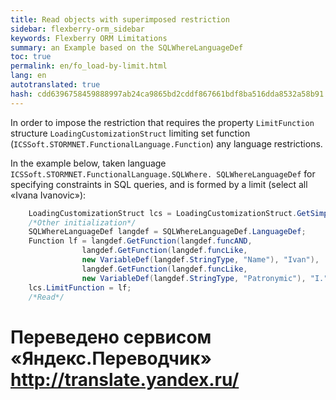 ```yaml
--- 
title: Read objects with superimposed restriction 
sidebar: flexberry-orm_sidebar 
keywords: Flexberry ORM Limitations 
summary: an Example based on the SQLWhereLanguageDef 
toc: true 
permalink: en/fo_load-by-limit.html 
lang: en 
autotranslated: true 
hash: cdd6396758459888997ab24ca9865bd2cddf867661bdf8ba516dda8532a58b91 
--- 
```


In order to impose the restriction that requires the property `LimitFunction` structure `LoadingCustomizationStruct` limiting set function (`ICSSoft.STORMNET.FunctionalLanguage.Function`) any language restrictions. 

In the example below, taken language `ICSSoft.STORMNET.FunctionalLanguage.SQLWhere. SQLWhereLanguageDef` for specifying constraints in SQL queries, and is formed by a limit (select all «Ivana Ivanovic»): 

```csharp
	LoadingCustomizationStruct lcs = LoadingCustomizationStruct.GetSimpleStruct(typeof(Автор), Автор.Views.Главное);				
	/*Other initialization*/
	SQLWhereLanguageDef langdef = SQLWhereLanguageDef.LanguageDef;
	Function lf = langdef.GetFunction(langdef.funcAND,
				langdef.GetFunction(langdef.funcLike, 
				new VariableDef(langdef.StringType, "Name"), "Ivan"),
				langdef.GetFunction(langdef.funcLike, 
				new VariableDef(langdef.StringType, "Patronymic"), "I."));		
    lcs.LimitFunction = lf;
	/*Read*/
``` 



 # Переведено сервисом «Яндекс.Переводчик» http://translate.yandex.ru/